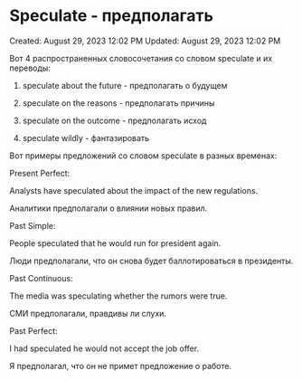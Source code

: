 # Speculate - предполагать

Created: August 29, 2023 12:02 PM
Updated: August 29, 2023 12:02 PM

Вот 4 распространенных словосочетания со словом speculate и их переводы:

1. speculate about the future - предполагать о будущем

2. speculate on the reasons - предполагать причины

3. speculate on the outcome - предполагать исход

4. speculate wildly - фантазировать

Вот примеры предложений со словом speculate в разных временах:

Present Perfect:

Analysts have speculated about the impact of the new regulations.

Аналитики предполагали о влиянии новых правил.

Past Simple:

People speculated that he would run for president again.

Люди предполагали, что он снова будет баллотироваться в президенты.

Past Continuous:

The media was speculating whether the rumors were true.

СМИ предполагали, правдивы ли слухи.

Past Perfect:

I had speculated he would not accept the job offer.

Я предполагал, что он не примет предложение о работе.